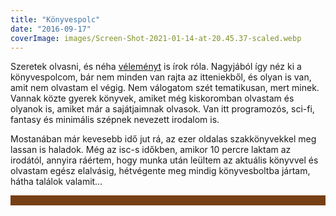 ```yaml
---
title: "Könyvespolc"
date: "2016-09-17"
coverImage: images/Screen-Shot-2021-01-14-at-20.45.37-scaled.webp
---
```


Szeretek olvasni, és néha [véleményt](https://csokavar.hu/blog/tag/konyv/) is írok róla. Nagyjából így néz ki a könyvespolcom, bár nem minden van rajta az itteniekből, és olyan is van, amit nem olvastam el végig. Nem válogatom szét tematikusan, mert minek. Vannak közte gyerek könyvek, amiket még kiskoromban olvastam és olyanok is, amiket már a sajátjaimnak olvasok. Van itt programozós, sci-fi, fantasy és minimális szépnek nevezett irodalom is.

Mostanában már kevesebb idő jut rá, az ezer oldalas szakkönyvekkel meg lassan is haladok. Még az isc-s időkben, amikor 10 percre laktam az irodától, annyira ráértem, hogy munka után leültem az aktuális könyvvel és olvastam egész elalvásig, hétvégente meg mindig könyvesboltba jártam, hátha találok valamit…

<bookshelf/>


<style>
    bookshelf {
        display: flex;
        flex-wrap: wrap;
        align-items: baseline;
        background: #552a0a;
        border: 8px solid rgb(119 63 21);
        box-shadow:
            inset 0px 0px 25px -4px #000000,
            inset 0px -14px 17px -15px #FFFFFF;

    }

    book-container {
        border-bottom: 8px solid rgb(119 63 21);
        flex: 1;
        display: flex;
        box-shadow: inset 0px -14px 17px -15px #000000;
    }

    book {
        margin: 4px;
        box-shadow: 
            0.5px 0.5px #444, 
            1px 1px #eee, 
            1.5px 1.5px #444, 
            2px 2px #eee;
        border-top-right-radius: 1px;
        border-bottom-right-radius: 1px;
        display: flex;
    }

    book img {
        border-top-right-radius: 2px;
        border-bottom-right-radius: 2px;
        width: 100px;
    }
</style>

<script>

    fetch('https://bookshelf.csokavar.hu/books.json')
    .then(response => response.json())
    .then(booksData => {

        const getDate = (book) => {
            for(key of ["Date Read", "Date Added", "Year Published", "Original Publication Year"]) {
                if (book[key]) {
                    return new Date(book[key]);
                }
            }
            return new Date('1970');
        }

        booksData.sort(function(a, b){
            return getDate(b).getTime() - getDate(a).getTime();
        });
        
        let books = '';
        for (let book of booksData) {
            books += `
                <book-container>
                    <book title="${book['Title']}">
                        <img src="${book['cover']}" loading="lazy"/>
                    </book>
                </book-container>`;
        }


        document.getElementsByTagName('bookshelf')[0].innerHTML = books;
    });

</script>